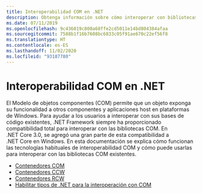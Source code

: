 ```yaml
---
title: Interoperabilidad COM en .NET
description: Obtenga información sobre cómo interoperar con bibliotecas COM en .NET.
ms.date: 07/11/2019
ms.openlocfilehash: 9c436019c800a68ffe2cd5011e14bd804384afaa
ms.sourcegitcommit: 7588b1f16b7608bc6833c05f91ae670c22ef56f8
ms.translationtype: HT
ms.contentlocale: es-ES
ms.lasthandoff: 11/02/2020
ms.locfileid: "93187780"
---
```

# <a name="com-interop-in-net"></a>Interoperabilidad COM en .NET

El Modelo de objetos componentes (COM) permite que un objeto exponga su funcionalidad a otros componentes y aplicaciones host en plataformas de Windows. Para ayudar a los usuarios a interoperar con sus bases de código existentes, .NET Framework siempre ha proporcionado compatibilidad total para interoperar con las bibliotecas COM. En .NET Core 3.0, se agregó una gran parte de esta compatibilidad a .NET Core en Windows. En esta documentación se explica cómo funcionan las tecnologías habituales de interoperabilidad COM y cómo puede usarlas para interoperar con las bibliotecas COM existentes.

- [Contenedores COM](./com-wrappers.md)
- [Contenedores CCW](./com-callable-wrapper.md)
- [Contenedores RCW](./runtime-callable-wrapper.md)
- [Habilitar tipos de .NET para la interoperación con COM](./qualify-net-types-for-interoperation.md)
